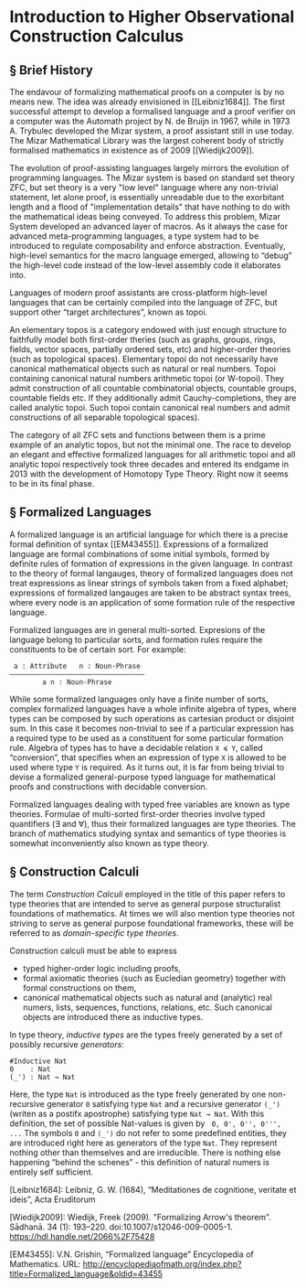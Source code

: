 Introduction to Higher Observational Construction Calculus
==========================================================

§ Brief History
---------------

The endavour of formalizing mathematical proofs on a computer is by no means new. The idea was
already envisioned in [[Leibniz1684]]. The first successful attempt to develop a formalised language
and a proof verifier on a computer was the Automath project by N. de Bruijn in 1967, while in 1973
A. Trybulec developed the Mizar system, a proof assistant still in use today. The Mizar Mathematical
Library was the largest coherent body of strictly formalised mathematics in existence as of 2009 [[Wiedijk2009]].

The evolution of proof-assisting languages largely mirrors the evolution of programming languages.
The Mizar system is based on standard set theory ZFC, but set theory is a very "low level" language
where any non-trivial statement, let alone proof, is essentially unreadable due to the exorbitant
length and a flood of "implementation details" that have nothing to do with the mathematical ideas
being conveyed. To address this problem, Mizar System developed an advanced layer of macros. As it
always the case for advanced meta-programming languages, a type system had to be introduced to
regulate composability and enforce abstraction. Eventually, high-level semantics for the macro
language emerged, allowing to “debug” the high-level code instead of the low-level assembly code
it elaborates into.

Languages of modern proof assistants are cross-platform high-level languages that can be certainly
compiled into the language of ZFC, but support other “target architectures”, known as topoi.

An elementary topos is a category endowed with just enough structure to faithfully model both
first-order theries (such as graphs, groups, rings, fields, vector spaces, partially ordered
sets, etc) and higher-order theories (such as topological spaces). Elementary topoi do not
necessarily have canonical mathematical objects such as natural or real numbers. Topoi
containing canonical natural numbers arithmetic topoi (or W-topoi). They admit construction
of all countable combinatorial objects, countable groups, countable fields etc. If they
additionally admit Cauchy-completions, they are called analytic topoi. Such topoi contain
canonical real numbers and admit constructions of all separable topological spaces).

The category of all ZFC sets and functions between them is a prime example of an analytic topos,
but not the minimal one. The race to develop an elegant and effective formalized languages for
all arithmetic topoi and all analytic topoi respectively took three decades and entered its
endgame in 2013 with the development of Homotopy Type Theory. Right now it seems to be in its
final phase.

§ Formalized Languages
----------------------

A formalized language is an artificial language for which there is a precise formal definition of
syntax [[EM43455]]. Expressions of a formalized language are formal combinations of some initial
symbols, formed by definite rules of formation of expressions in the given language. In contrast
to the theory of formal langauges, theory of formalized languages does not treat expressions as
linear strings of symbols taken from a fixed alphabet; expressions of formalized langauges are
taken to be abstract syntax trees, where every node is an application of some formation rule of
the respective language.

Formalized languages are in general multi-sorted. Expresions of the language belong to particular
sorts, and formation rules require the constituents to be of certain sort. For example:
```
 a : Attribute   n : Noun-Phrase
—————————————————————————————————
        a n : Noun-Phrase
```

While some formalized languages only have a finite number of sorts, complex formalized languages
have a whole infinite algebra of types, where types can be composed by such operations as cartesian
product or disjoint sum. In this case it becomes non-trivial to see if a particular expression has
a required type to be used as a constituent for some particular formation rule. Algebra of types
has to have a decidable relation `X ≼ Y`, called “conversion”, that specifies when an expression
of type `X` is allowed to be used where type `Y` is required. As it turns out, it is far from
being trivial to devise a formalized general-purpose typed language for mathematical proofs
and constructions with decidable conversion.

Formalized languages dealing with typed free variables are known as type theories. Formulae of
multi-sorted first-order theories involve typed quantifiers (∃ and ∀), thus their formalized
languages are type theories. The branch of mathematics studying syntax and semantics of type
theories is somewhat inconveniently also known as type theory.

§ Construction Calculi
----------------------

The term _Construction Calculi_ employed in the title of this paper refers to type theories that
are intended to serve as general purpose structuralist foundations of mathematics. At times we
will also mention type theories not striving to serve as general purpose foundational frameworks,
these will be referred to as _domain-specific type theories_.

Construction calculi must be able to express
* typed higher-order logic including proofs,
* formal axiomatic theories (such as Eucledian geometry) together with formal constructions on them,
* canonical mathematical objects such as natural and (analytic) real numers, lists, sequences,
functions, relations, etc. Such canonical objects are introduced there as inductive types.

In type theory, _inductive types_ are the types freely generated by a set of possibly recursive _generators_:
```
#Inductive Nat
0    : Nat
(_') : Nat → Nat
```

Here, the type `Nat` is introduced as the type freely generated by one non-recursive generator `0` satisfying
type `Nat` and a recursive generator `(_')` (writen as a postifx apostrophe) satisfying type `Nat → Nat`.
With this definition, the set of possible Nat-values is given by
&nbsp; `0, 0', 0'', 0''', ...`
The symbols `0` and `(_')` do not refer to some predefined entities, they are introduced right here as generators
of the type `Nat`. They represent nothing other than themselves and are irreducible. There is nothing else happening
“behind the schenes” - this definition of natural numers is entirely self sufficient.


[Leibniz1684]: Leibniz, G. W. (1684), “Meditationes de cognitione, veritate et ideis”, Acta Eruditorum

[Wiedijk2009]: Wiedijk, Freek (2009). "Formalizing Arrow's theorem". Sādhanā. 34 (1): 193–220. doi:10.1007/s12046-009-0005-1. https://hdl.handle.net/2066%2F75428

[EM43455]: V.N. Grishin, “Formalized language” Encyclopedia of Mathematics. URL: http://encyclopediaofmath.org/index.php?title=Formalized_language&oldid=43455
